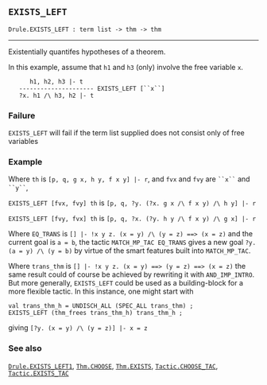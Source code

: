 ## `EXISTS_LEFT`

``` hol4
Drule.EXISTS_LEFT : term list -> thm -> thm
```

------------------------------------------------------------------------

Existentially quantifes hypotheses of a theorem.

In this example, assume that `h1` and `h3` (only) involve the free
variable `x`.

``` hol4
      h1, h2, h3 |- t
   --------------------- EXISTS_LEFT [``x``]
   ?x. h1 /\ h3, h2 |- t
```

### Failure

`EXISTS_LEFT` will fail if the term list supplied does not consist only
of free variables

### Example

Where `th` is `[p, q, g x, h y, f x y] |- r`, and `fvx` and `fvy` are
``` ``x`` ``` and ``` ``y`` ```,

`EXISTS_LEFT [fvx, fvy] th` is
`[p, q, ?y. (?x. g x /\ f x y) /\ h y] |- r`

`EXISTS_LEFT [fvy, fvx] th` is
`[p, q, ?x. (?y. h y /\ f x y) /\ g x] |- r`

Where `EQ_TRANS` is `[] |- !x y z. (x = y) /\ (y = z) ==> (x = z)` and
the current goal is `a = b`, the tactic `MATCH_MP_TAC EQ_TRANS` gives a
new goal `?y. (a = y) /\ (y = b)` by virtue of the smart features built
into `MATCH_MP_TAC`.

Where `trans_thm` is `[] |- !x y z. (x = y) ==> (y = z) ==> (x = z)` the
same result could of course be achieved by rewriting it with
`AND_IMP_INTRO`. But more generally, `EXISTS_LEFT` could be used as a
building-block for a more flexible tactic. In this instance, one might
start with

``` hol4
val trans_thm_h = UNDISCH_ALL (SPEC_ALL trans_thm) ;
EXISTS_LEFT (thm_frees trans_thm_h) trans_thm_h ;
```

giving `[?y. (x = y) /\ (y = z)] |- x = z`

### See also

[`Drule.EXISTS_LEFT1`](#Drule.EXISTS_LEFT1),
[`Thm.CHOOSE`](#Thm.CHOOSE), [`Thm.EXISTS`](#Thm.EXISTS),
[`Tactic.CHOOSE_TAC`](#Tactic.CHOOSE_TAC),
[`Tactic.EXISTS_TAC`](#Tactic.EXISTS_TAC)
